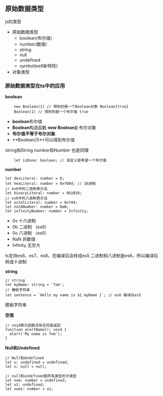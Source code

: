 ## 原始数据类型
js的类型
* 原始数据类型
	* boolean(布尔值)
	* number(数值)
	* string
	* null
	* undefined
	* symbol(es6新特性)
* 对象类型

### 原始数据类型在ts中的应用
**boolean**
```
	new Boolean(1) // 得到的是一个Boolean对象 Boolean{true}
	Boolean(1) // 得到的是一个布尔值 true
```
* **boolean**布尔值
* **Boolean**构造函数 **new Boolean()** 布尔对象
* **布尔值不等于布尔对象**
* **Boolean(1)**可以得到布尔值

string和String
number和Number
也是同理

```
	let isDone: boolean; // 该定义是希望一个布尔值
```

**number**
```
let decLiteral: number = 6;
let hexLiteral: number = 0xf00d; // 16进制
// es6中的二进制表示法
let binaryLiteral: number = 0b1010;
// es6中的八进制表示法
let octalLiteral: number = 0o744;
let notANumber: number = NaN;
let infinityNumber: number = Infinity;
```
* 0x 十六进制
* 0b 二进制 （es6）
* 0o 八进制 （es6）
* NaN 非数值
* Infinity 无穷大

ts支持es6、es7、es8，在编译后会转成es5
二进制和八进制是es6，所以编译后转成十进制


**string**
```
// string
let myName: string = 'Tom';
// 模板字符串
let sentence = `Hello my name is ${ myName }`; // es6 编译后es5
```
模板字符串

**空值**
```
// void表示函数没有任何值返回
function alertName(): void {
  alert('My name is Tom');
}
```
**Null和Undefined**
```
// Null和Undefined
let u: undefined = undefined;
let n: null = null;

// null和undefined是所有类型的子类型
let num: number = undefined;
let u1: undefined;
let num1: number = u1;
```



